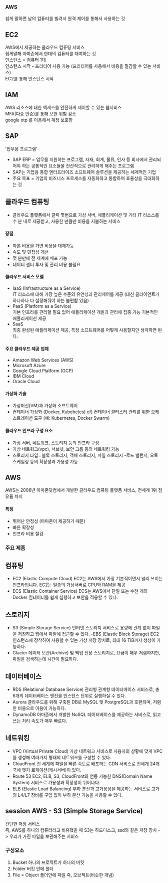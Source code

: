 ### AWS
쉽게 말하면 남의 컴퓨터를 빌려서 원격 제어를 통해서 사용하는 것  

## EC2
AWS에서 제공하는 클라우드 컴퓨팅 서비스  
쉽게말해 아마존에서 한대의 컴퓨터를 대여하는 것  
인스턴스 = 컴퓨터 1대  
인스턴스 시작 - 프리티어 사용 가능 (프리티어를 사용해서 비용을 절감할 수 있는 서비스)  
EC2를 통해 인스턴스 시작  

## IAM  
AWS 리소스에 대한 엑세스를 안전하게 제어할 수 있는 웹서비스   
MFA(다중 인증)를 통해 보한 위험 감소    
google otp 를 이용해서 계정 보호함

## SAP  
'업무용 프로그램'
- SAP ERP = 업무를 지원하는 프로그램,
자재, 회계, 물류, 인사 등 회사에서 관리되어야 하는 공통적인 요소들을 전산적으로 관리하게 해주는 프로그램  
- SAP는 기업용 통합 엔터프라이즈 소프트웨어 솔루션을 제공하는 세계적인 기업
- 주요 목표 = 기업의 비즈니스 프로세스를 자동화하고 통합하여 효율성을 극대화하는 것

## 클라우드 컴퓨팅
- 클라우드 플랫폼에서 클릭 몇번으로 가상 서버, 애플리케이션 및 기타 IT 리소스를 수 분 내로 제공받고,
사용한 만큼만 비용을 지불하는 서비스

#### 장점
- 자본 비용을 가변 비용을 대체가능
- 속도 및 민첩성 개선 
- 몇 분만에 전 세계에 배포 가능
- 데이터 센터 투자 및 관리 비용 불필요

#### 클라우드 서비스 모델
- IaaS (Infrastructure as a Service)  
IT 리소스에 대해 가장 높은 수준의 유연성과 관리제어를 제공 (대신 클라이언트가 하나하나 다 설정해줘야 하는 불편함 있음) 
- PaaS (Platform as a Service)  
기본 인프라를 관리할 필요 없어 애플리케이션 개발과 관리에 집중 가능
기본적인 애플리케이션 제공
- SaaS  
최종 완성된 애플리케이션 제공, 특정 소프트웨어를 어떻게 사용할지만 생각하면 된다. 

#### 주요 클라우드 제공 업체
- Amazon Web Services (AWS)
- Microsoft Azure
- Google Cloud Platform (GCP)
- IBM Cloud
- Oracle Cloud 

#### 가상화 기술
- 가상머신(VM)과 가상화 소프트웨어
- 컨테이너 가상화 (Docker, Kubebetes)
cf) 컨테이너 클러스터 관리를 위한 오케스트레이션 도구 (예: Kubernetes, Docker Swarm)

#### 클라우드 인프라 구성 요소
- 가상 서버, 네트워크, 스토리지 등의 인프라 구성
- 가상 네트워크(vpc), 서브넷, 보안 그룹 등의 네트워킹 가능
- 스토리지 타입 : 블록 스토리지, 객체 스토리지, 파일 스토리지
-로드 밸런서, 오토 스케일링 등의 확장성과 가용성 가능 

## AWS
AWS는 2006년 아마존닷컴에서 개발한 클라우드 컴퓨팅 플랫폼 서비스, 전세계 1위 점유율 차지

#### 특징
- 뛰어난 안정성 (아마존이 제공하기 때문)
- 빠른 확장성
- 인프라 비용 절감

### 주요 제품
## 컴퓨팅
- EC2 (Elastic Compute Cloud)
EC2는 AWS에서 가장 기본적이면서 널리 쓰이는 인프라입니다. EC2는 일종의 가상서버로 CPU와 RAM을 제공
- ECS (Elastic Container Service)
ECS는 AWS에서 단일 또는 수천 개의 Docker 컨테이너를 쉽게 실행하고 보안을 적용할 수 있다.

## 스토리지
- S3 (Simple Storage Service)
인터넷 스토리지 서비스로 용량에 관계 없이 파일을 저장하고 웹에서 파일에 접근할 수 있다.
-EBS (Elastic Block Storage)
EC2 인스턴스에 장착하여 사용할 수 있는 가상 저장 장치로, 최대 16 TiB까지 생성이 가능하다.
- Glacier
데이터 보관(Archive) 및 백업 전용 스토리지로, 요금이 매우 저렴하지만, 파일을 검색하는데 시간이 필요하다.


## 데이터베이스
- RDS (Relational Database Service)
관리형 관계형 데이터베이스 서비스로, 총 6개의 데이터베이스 엔진을 인스턴스 단위로 실행하실 수 있다.
- Aurora
클라우드를 위해 구축된 DB로 MySQL 및 PostgreSQL과 호환되며, 저렴한 비용으로 이용이 가능하다.
- DynamoDB
아마존에서 개발한 NoSQL 데이터베이스를 제공하는 서비스로, 읽고 쓰는 처리 속도가 매우 빠르다.

## 네트워킹
- VPC (Virtual Private Cloud)
가상 네트워크 서비스로 사용자의 상황에 맞게 VPC를 생성해 여러가지 형태의 네트워크를 구성할 수 있다.
- CloudFront
전 세계에 파일을 빠른 속도로 배포하는 CDN 서비스로 전세계 24개국에 엣지 로케이션(캐시서버)이 있다.
- Route 53
EC2, ELB, S3, CloudFront와 연동 가능한 DNS(Domain Name System) 서비스로 가용성과 확장성이 뛰어나다.
- ELB (Elastic Load Balancing)
부하 분산과 고가용성을 제공하는 서비스로 고가의 L4/L7 장비를 구입 없이 부하 분산 기능을 사용할 수 있다.

## session AWS - S3 (Simple Storage Service)
간단한 저장 서비스  
즉, AWS를 하나의 컴퓨터라고 비유했을 때 S3는 하드디스크, ssd와 같은 저장 장치
-> 우리가 가진 파일을 보관해주는 서비스

### 구성요소
1. Bucket
하나의 프로젝트가 하나의 버킷
2. Folder
버킷 안에 폴더
3. File = Object
폴더안에 파일 즉, 오브젝트(비슷한 개념)











